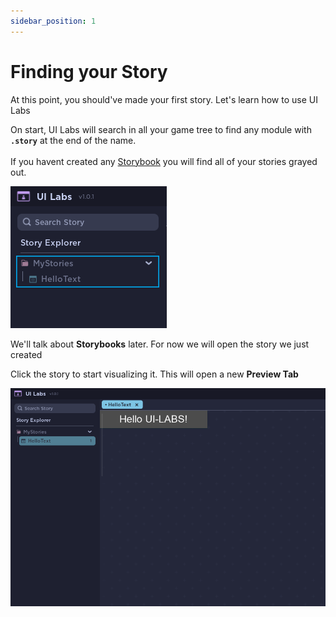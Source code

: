 ```yaml
---
sidebar_position: 1
---
```


# Finding your Story

At this point, you should've made your first story. Let's learn how to use UI Labs

On start, UI Labs will search in all your game tree to find any module with **`.story`** at the end of the name.<br></br>
If you havent created any [Storybook](../storybook.mdx) you will find all of your stories grayed out.

![FirstStory](firststory.png)

We'll talk about **Storybooks** later. For now we will open the story we just created

Click the story to start visualizing it. This will open a new **Preview Tab**

![StoryVisualize](storyvisualize.png)
